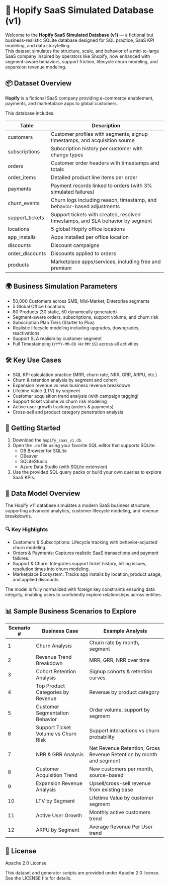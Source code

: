 
# 🚀 Hopify SaaS Simulated Database (v1)

Welcome to the **Hopify SaaS Simulated Database (v1)** — a fictional but business-realistic SQLite database designed for SQL practice, SaaS KPI modeling, and data storytelling.  
This dataset simulates the structure, scale, and behavior of a mid-to-large SaaS company inspired by operators like Shopify, now enhanced with segment-aware behaviors, support friction, lifecycle churn modeling, and expansion revenue modeling.

## 📦 Dataset Overview

**Hopify** is a fictional SaaS company providing e-commerce enablement, payments, and marketplace apps to global customers.

This database includes:

| Table               | Description                                            |
|---------------------|--------------------------------------------------------|
| customers           | Customer profiles with segments, signup timestamps, and acquisition source |
| subscriptions       | Subscription history per customer with change types    |
| orders              | Customer order headers with timestamps and totals      |
| order_items         | Detailed product line items per order                  |
| payments            | Payment records linked to orders (with 3% simulated failures) |
| churn_events        | Churn logs including reason, timestamp, and behavior-based adjustments |
| support_tickets     | Support tickets with created, resolved timestamps, and SLA behavior by segment |
| locations           | 5 global Hopify office locations                      |
| app_installs        | Apps installed per office location                    |
| discounts           | Discount campaigns                                    |
| order_discounts     | Discounts applied to orders                           |
| products            | Marketplace apps/services, including free and premium |

## 🌍 Business Simulation Parameters

- 50,000 Customers across SMB, Mid-Market, Enterprise segments
- 5 Global Office Locations
- 80 Products (30 static, 50 dynamically generated)
- Segment-aware orders, subscriptions, support volume, and churn risk
- Subscription Plan Tiers (Starter to Plus)
- Realistic lifecycle modeling including upgrades, downgrades, reactivations
- Support SLA realism by customer segment
- Full Timestamping (`YYYY-MM-DD HH:MM:SS`) across all activities

## 🛠 Key Use Cases

- SQL KPI calculation practice (MRR, churn rate, NRR, GRR, ARPU, etc.)
- Churn & retention analysis by segment and cohort
- Expansion revenue vs new business revenue breakdown
- Lifetime Value (LTV) by segment
- Customer acquisition trend analysis (with campaign tagging)
- Support ticket volume vs churn risk modeling
- Active user growth tracking (orders & payments)
- Cross-sell and product category penetration analysis

## 🚀 Getting Started

1. Download the `hopify_saas_v1.db`.
2. Open the `.db` file using your favorite SQL editor that supports SQLite:
   - DB Browser for SQLite
   - DBeaver
   - SQLiteStudio
   - Azure Data Studio (with SQLite extension)
3. Use the provided SQL query packs or build your own queries to explore SaaS KPIs.

## 🔗 Data Model Overview

The Hopify v11 database simulates a modern SaaS business structure, supporting advanced analytics, customer lifecycle modeling, and revenue breakdowns.

### 🔍 Key Highlights

- Customers & Subscriptions: Lifecycle tracking with behavior-adjusted churn modeling.
- Orders & Payments: Captures realistic SaaS transactions and payment failures.
- Support & Churn: Integrates support ticket history, billing issues, resolution times into churn modeling.
- Marketplace Ecosystem: Tracks app installs by location, product usage, and applied discounts.

The model is fully normalized with foreign key constraints ensuring data integrity, enabling users to confidently explore relationships across entities.

## 📊 Sample Business Scenarios to Explore

| Scenario # | Business Case                         | Example Analysis                             |
|------------|--------------------------------------|----------------------------------------------|
| 1          | Churn Analysis                       | Churn rate by month, segment                |
| 2          | Revenue Trend Breakdown              | MRR, GRR, NRR over time                     |
| 3          | Cohort Retention Analysis            | Signup cohorts & retention curves           |
| 4          | Top Product Categories by Revenue    | Revenue by product category                 |
| 5          | Customer Segmentation Behavior       | Order volume, support by segment            |
| 6          | Support Ticket Volume vs Churn Risk  | Support interactions vs churn probability   |
| 7          | NRR & GRR Analysis                   | Net Revenue Retention, Gross Revenue Retention by month and segment |
| 8          | Customer Acquisition Trend           | New customers per month, source-based       |
| 9          | Expansion Revenue Analysis           | Upsell/cross-sell revenue from existing base |
| 10         | LTV by Segment                       | Lifetime Value by customer segment          |
| 11         | Active User Growth                   | Monthly active customers trend              |
| 12         | ARPU by Segment                      | Average Revenue Per User trend              |

## 📄 License

Apache 2.0 License

This dataset and generator scripts are provided under Apache 2.0 license.  
See the LICENSE file for details.
